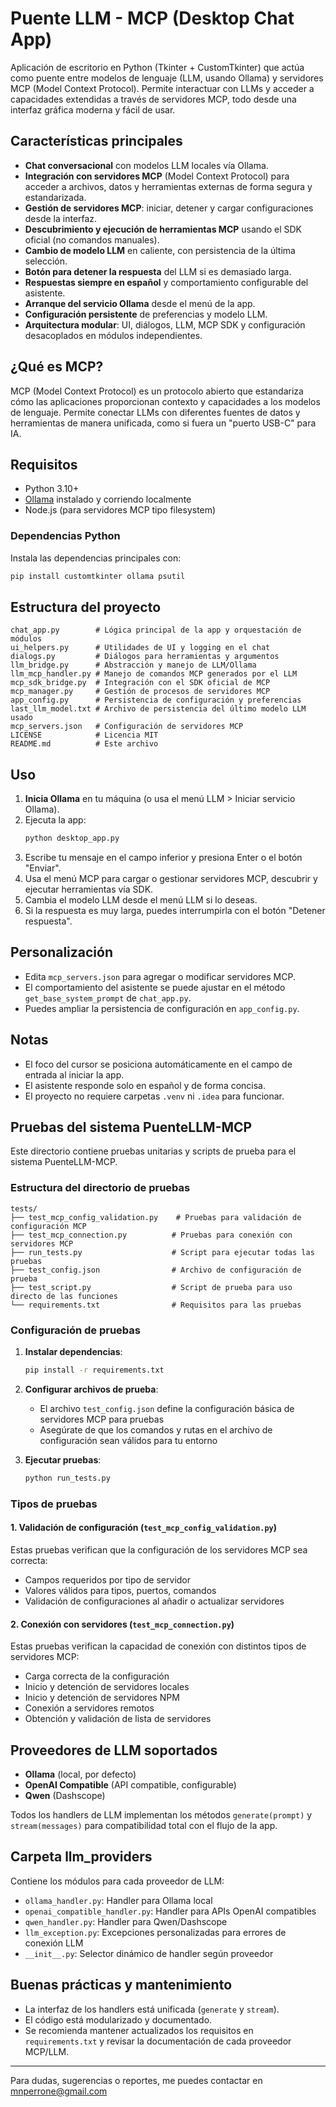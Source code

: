 # Puente LLM - MCP (Desktop Chat App)

Aplicación de escritorio en Python (Tkinter + CustomTkinter) que actúa como puente entre modelos de lenguaje (LLM, usando Ollama) y servidores MCP (Model Context Protocol). Permite interactuar con LLMs y acceder a capacidades extendidas a través de servidores MCP, todo desde una interfaz gráfica moderna y fácil de usar.

## Características principales
- **Chat conversacional** con modelos LLM locales vía Ollama.
- **Integración con servidores MCP** (Model Context Protocol) para acceder a archivos, datos y herramientas externas de forma segura y estandarizada.
- **Gestión de servidores MCP**: iniciar, detener y cargar configuraciones desde la interfaz.
- **Descubrimiento y ejecución de herramientas MCP** usando el SDK oficial (no comandos manuales).
- **Cambio de modelo LLM** en caliente, con persistencia de la última selección.
- **Botón para detener la respuesta** del LLM si es demasiado larga.
- **Respuestas siempre en español** y comportamiento configurable del asistente.
- **Arranque del servicio Ollama** desde el menú de la app.
- **Configuración persistente** de preferencias y modelo LLM.
- **Arquitectura modular**: UI, diálogos, LLM, MCP SDK y configuración desacoplados en módulos independientes.

## ¿Qué es MCP?
MCP (Model Context Protocol) es un protocolo abierto que estandariza cómo las aplicaciones proporcionan contexto y capacidades a los modelos de lenguaje. Permite conectar LLMs con diferentes fuentes de datos y herramientas de manera unificada, como si fuera un "puerto USB-C" para IA. 

## Requisitos
- Python 3.10+
- [Ollama](https://ollama.com/) instalado y corriendo localmente
- Node.js (para servidores MCP tipo filesystem)

### Dependencias Python
Instala las dependencias principales con:
```bash
pip install customtkinter ollama psutil
```

## Estructura del proyecto
```
chat_app.py        # Lógica principal de la app y orquestación de módulos
ui_helpers.py      # Utilidades de UI y logging en el chat
dialogs.py         # Diálogos para herramientas y argumentos
llm_bridge.py      # Abstracción y manejo de LLM/Ollama
llm_mcp_handler.py # Manejo de comandos MCP generados por el LLM
mcp_sdk_bridge.py  # Integración con el SDK oficial de MCP
mcp_manager.py     # Gestión de procesos de servidores MCP
app_config.py      # Persistencia de configuración y preferencias
last_llm_model.txt # Archivo de persistencia del último modelo LLM usado
mcp_servers.json   # Configuración de servidores MCP
LICENSE            # Licencia MIT
README.md          # Este archivo
```

## Uso
1. **Inicia Ollama** en tu máquina (o usa el menú LLM > Iniciar servicio Ollama).
2. Ejecuta la app:
   ```bash
   python desktop_app.py
   ```
3. Escribe tu mensaje en el campo inferior y presiona Enter o el botón "Enviar".
4. Usa el menú MCP para cargar o gestionar servidores MCP, descubrir y ejecutar herramientas vía SDK.
5. Cambia el modelo LLM desde el menú LLM si lo deseas.
6. Si la respuesta es muy larga, puedes interrumpirla con el botón "Detener respuesta".

## Personalización
- Edita `mcp_servers.json` para agregar o modificar servidores MCP.
- El comportamiento del asistente se puede ajustar en el método `get_base_system_prompt` de `chat_app.py`.
- Puedes ampliar la persistencia de configuración en `app_config.py`.

## Notas
- El foco del cursor se posiciona automáticamente en el campo de entrada al iniciar la app.
- El asistente responde solo en español y de forma concisa.
- El proyecto no requiere carpetas `.venv` ni `.idea` para funcionar.

## Pruebas del sistema PuenteLLM-MCP

Este directorio contiene pruebas unitarias y scripts de prueba para el sistema PuenteLLM-MCP.

### Estructura del directorio de pruebas

```
tests/
├── test_mcp_config_validation.py    # Pruebas para validación de configuración MCP
├── test_mcp_connection.py          # Pruebas para conexión con servidores MCP
├── run_tests.py                    # Script para ejecutar todas las pruebas
├── test_config.json                # Archivo de configuración de prueba
├── test_script.py                  # Script de prueba para uso directo de las funciones
└── requirements.txt                # Requisitos para las pruebas
```

### Configuración de pruebas

1. **Instalar dependencias**:
   ```bash
   pip install -r requirements.txt
   ```

2. **Configurar archivos de prueba**:
   - El archivo `test_config.json` define la configuración básica de servidores MCP para pruebas
   - Asegúrate de que los comandos y rutas en el archivo de configuración sean válidos para tu entorno

3. **Ejecutar pruebas**:
   ```bash
   python run_tests.py
   ```

### Tipos de pruebas

#### 1. Validación de configuración (`test_mcp_config_validation.py`)

Estas pruebas verifican que la configuración de los servidores MCP sea correcta:
- Campos requeridos por tipo de servidor
- Valores válidos para tipos, puertos, comandos
- Validación de configuraciones al añadir o actualizar servidores

#### 2. Conexión con servidores (`test_mcp_connection.py`)

Estas pruebas verifican la capacidad de conexión con distintos tipos de servidores MCP:
- Carga correcta de la configuración
- Inicio y detención de servidores locales
- Inicio y detención de servidores NPM
- Conexión a servidores remotos
- Obtención y validación de lista de servidores

## Proveedores de LLM soportados

- **Ollama** (local, por defecto)
- **OpenAI Compatible** (API compatible, configurable)
- **Qwen** (Dashscope)

Todos los handlers de LLM implementan los métodos `generate(prompt)` y `stream(messages)` para compatibilidad total con el flujo de la app.

## Carpeta llm_providers

Contiene los módulos para cada proveedor de LLM:
- `ollama_handler.py`: Handler para Ollama local
- `openai_compatible_handler.py`: Handler para APIs OpenAI compatibles
- `qwen_handler.py`: Handler para Qwen/Dashscope
- `llm_exception.py`: Excepciones personalizadas para errores de conexión LLM
- `__init__.py`: Selector dinámico de handler según proveedor

## Buenas prácticas y mantenimiento

- La interfaz de los handlers está unificada (`generate` y `stream`).
- El código está modularizado y documentado.
- Se recomienda mantener actualizados los requisitos en `requirements.txt` y revisar la documentación de cada proveedor MCP/LLM.

---

Para dudas, sugerencias o reportes, me puedes contactar en mnperrone@gmail.com
